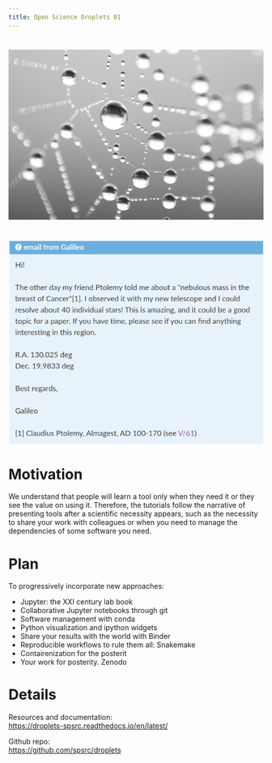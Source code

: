 ```yaml
---
title: Open Science Droplets 01
---
```

# 

![](../../water_droplets.png)

# 

![](email_galileo1.png)

# Motivation

We understand that people will learn a tool only when they need it or they see the value on using it. Therefore, the tutorials follow the narrative of presenting tools after a scientific necessity appears, such as the necessity to share your work with colleagues or when you need to manage the dependencies of some software you need.

# Plan

To progressively incorporate new approaches:

- Jupyter: the XXI century lab book
- Collaborative Jupyter notebooks through git
- Software management with conda
- Python visualization and ipython widgets
- Share your results with the world with Binder
- Reproducible workflows to rule them all: Snakemake
- Contairenization for the posterit
- Your work for posterity. Zenodo

# Details

Resources and documentation:  
https://droplets-spsrc.readthedocs.io/en/latest/

Github repo:  
https://github.com/spsrc/droplets
